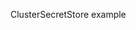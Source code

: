 ClusterSecretStore example

<!-- apiVersion: external-secrets.io/v1beta1
kind: ClusterSecretStore
metadata:
  name: aws-ssm-secret-store
spec:
  provider:
    aws:
      service: SSM
      region: us-west-2
      auth:
        secretRef:
          accessKeyIDSecretRef:
            name: aws-credentials
            key: access-key-id
          secretAccessKeySecretRef:
            name: aws-credentials
            key: secret-access-key
      parameters:
        - name: /path/to/parameter
          recursive: true -->
